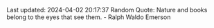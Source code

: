 Last updated: 2024-04-02 20:17:37
Random Quote: Nature and books belong to the eyes that see them. - Ralph Waldo Emerson